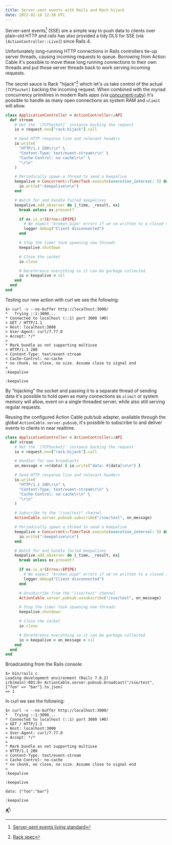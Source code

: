 ```yaml
---
title: Server-sent events with Rails and Rack hijack
date: 2022-02-18 12:38 UTC
---
```


Server-sent events[^1] (SSE) are a simple way to push data to clients over
plain-old HTTP and rails has also provided a tidy DLS for SSE (via
`[ActionController::Live]`) since Rails 4.

Unfortunately long-running HTTP connections in Rails controllers tie-up server
threads, causing incoming requests to queue. Borrowing from Action Cable it's
possible to move these long running connections to their own threads and put
those server threads back to work serving incoming requests.

The secret sauce is Rack "hijack"[^2] which let's us take control of the actual
`[TCPSocket]` backing the incoming request. When combined with the myriad
concurrency primitives in modern Rails apps (via [concurrent-ruby][1]) it's
possible to handle as many open connections as system RAM and `ulimit` will
allow.


```ruby
class ApplicationController < ActionController::API
  def stream
    # Get the `[TCPSocket]` instance backing the request
    io = request.env["rack.hijack"].call

    # Send HTTP response line and relevant headers
    io.write(
      "HTTP/1.1 200\r\n" \
      "Content-Type: text/event-stream\r\n" \
      "Cache-Control: no-cache\r\n" \
      "\r\n"
    )

    # Periodically spawn a thread to send a keepalive
    keepalive = Concurrent::TimerTask.execute(execution_interval: 5) do
      io.write(":keepalive\n\n")
    end

    # Watch for and handle failed keepalives
    keepalive.add_observer do |_time, _result, ex|
      break unless ex.present?

      if ex.is_a?(Errno::EPIPE)
        # We expect "broken pipe" errors if we've written to a closed socket
        logger.debug("Client disconnected")
      end

      # Stop the timer task spawning new threads
      keepalive.shutdown

      # Close the socket
      io.close

      # Dereference everything so it can be garbage collected
      io = keepalive = nil
    end
  end
end
```

Testing our new action with curl we see the following:

```shell
$> curl -v --no-buffer http://localhost:3000/
*   Trying ::1:3000...
* Connected to localhost (::1) port 3000 (#0)
> GET / HTTP/1.1
> Host: localhost:3000
> User-Agent: curl/7.77.0
> Accept: */*
>
* Mark bundle as not supporting multiuse
< HTTP/1.1 200
< Content-Type: text/event-stream
< Cache-Control: no-cache
* no chunk, no close, no size. Assume close to signal end
<
:keepalive

:keepalive
```

By "hijacking" the socket and passing it to a separate thread of sending data
it's possible to hold open as many connections as `ulimit` or system memory
will allow, event on a single threaded server, while also still serving regular
requests.

Reusing the configured Action Cable pub/sub adapter, available through the
global `ActionCable.server.pubsub`, it's possible to subscribe to and deliver
events to clients in near realtime.

```ruby
class ApplicationController < ActionController::API
  def stream
    # Get the `[TCPSocket]` instance backing the request
    io = request.env["rack.hijack"].call

    # Handler for new broadcasts
    on_message = ->(data) { io.write("data: #{data}\n\n") }

    # Send HTTP response line and relevant headers
    io.write(
      "HTTP/1.1 200\r\n" \
      "Content-Type: text/event-stream\r\n" \
      "Cache-Control: no-cache\r\n" \
      "\r\n"
    )

    # Subscribe to the "/sse/test" channel
    ActionCable.server.pubsub.subscribe("/sse/test", on_message)

    # Periodically spawn a thread to send a keepalive
    keepalive = Concurrent::TimerTask.execute(execution_interval: 5) do
      io.write(":keepalive\n\n")
    end

    # Watch for and handle failed keepalives
    keepalive.add_observer do |_time, _result, ex|
      break unless ex.present?

      if ex.is_a?(Errno::EPIPE)
        # We expect "broken pipe" errors if we've written to a closed socket
        logger.debug("Client disconnected")
      end

      # Unsubscribe from the "/sse/test" channel
      ActionCable.server.pubsub.unsubscribe("/sse/test", on_message)

      # Stop the timer task spawning new threads
      keepalive.shutdown

      # Close the socket
      io.close

      # Dereference everything so it can be garbage collected
      io = keepalive = on_message = nil
    end
  end
end
```

Broadcasting from the Rails console:

```shell
$> bin/rails c
Loading development environment (Rails 7.0.2)
irb(main):001:0> ActionCable.server.pubsub.broadcast("/sse/test", {"foo" => "bar"}.to_json)
=> 1
```

In curl we see the following:

```shell
$> curl -v --no-buffer http://localhost:3000/
*   Trying ::1:3000...
* Connected to localhost (::1) port 3000 (#0)
> GET / HTTP/1.1
> Host: localhost:3000
> User-Agent: curl/7.77.0
> Accept: */*
>
* Mark bundle as not supporting multiuse
< HTTP/1.1 200
< Content-Type: text/event-stream
< Cache-Control: no-cache
* no chunk, no close, no size. Assume close to signal end
<
:keepalive

:keepalive

data: {"foo":"bar"}

:keepalive
```

<span class="text-7xl cursor-help" title="You've got mail">📬</span>

[1]: https://github.com/ruby-concurrency/concurrent-ruby

[^1]: [Server-sent events living standard](https://html.spec.whatwg.org/multipage/server-sent-events.html#server-sent-events)
[^2]: [Rack spec](https://github.com/rack/rack/blob/42aff22f708123839ba706cbe659d108b47c40c7/SPEC.rdoc)
